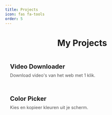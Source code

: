 ```yaml
---
title: Projects
icon: fas fa-tools
order: 5
---
```


<h1 style="text-align: center;">My Projects</h1>

<style>
.projects-grid {
  display: grid;
  grid-template-columns: repeat(auto-fit, minmax(250px, 1fr));
  gap: 1.5rem;
  margin-top: 2rem;
}
.project-card {
  background: var(--page-bg);
  border: 1px solid var(--border-color);
  border-radius: 12px;
  padding: 1rem;
  transition: transform 0.2s ease, box-shadow 0.2s ease;
  text-decoration: none;
  color: inherit;
}
.project-card:hover {
  transform: translateY(-5px);
  box-shadow: 0 10px 20px rgba(0,0,0,0.1);
}
.project-card h2 {
  margin: 0;
  font-size: 1.25rem;
}
.project-card p {
  margin: 0.5rem 0 0;
  font-size: 0.9rem;
  opacity: 0.75;
}
</style>

<div class="projects-grid">

  <a class="project-card" href="/projects/videodownloader/">
    <h2>Video Downloader</h2>
    <p>Download video's van het web met 1 klik.</p>
  </a>

  <a class="project-card" href="/projects/colorpicker/">
    <h2>Color Picker</h2>
    <p>Kies en kopieer kleuren uit je scherm.</p>
  </a>

</div>
